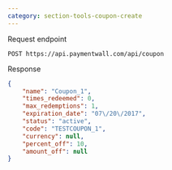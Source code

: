 ```yaml
---
category: section-tools-coupon-create
---
```


Request endpoint

```
POST https://api.paymentwall.com/api/coupon
```

Response

```json
{
	"name": "Coupon_1",
	"times_redeemed": 0,
	"max_redemptions": 1,
	"expiration_date": "07\/20\/2017",
	"status": "active",
	"code": "TESTCOUPON_1",
	"currency": null,
	"percent_off": 10,
	"amount_off": null
}
```